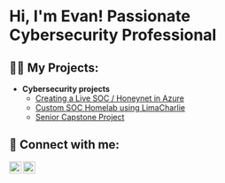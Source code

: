 <h1>Hi, I'm Evan! Passionate Cybersecurity Professional</h1>
<h2>👨‍💻 My Projects:</h2>

- <b>Cybersecurity projects</b>
  - [Creating a Live SOC / Honeynet in Azure](https://github.com/most-e/Azure-SOC)
  - [Custom SOC Homelab using LimaCharlie](https://github.com/most-e/CustomSOC)
  - [Senior Capstone Project](https://github.com/most-e/Capstone)

<h2> 🤳 Connect with me:</h2>

[<img align="left" alt="EvanMostowski | Website" width="22px" src="https://upload.wikimedia.org/wikipedia/commons/c/c4/Globe_icon.svg" />][website]
[<img align="left" alt="EvanMostowski | LinkedIn" width="22px" src="https://cdn.jsdelivr.net/npm/simple-icons@v3/icons/linkedin.svg" />][linkedin]

[Website]: https://evanmost.tech
[linkedin]: https://www.linkedin.com/in/evan-mostowski
